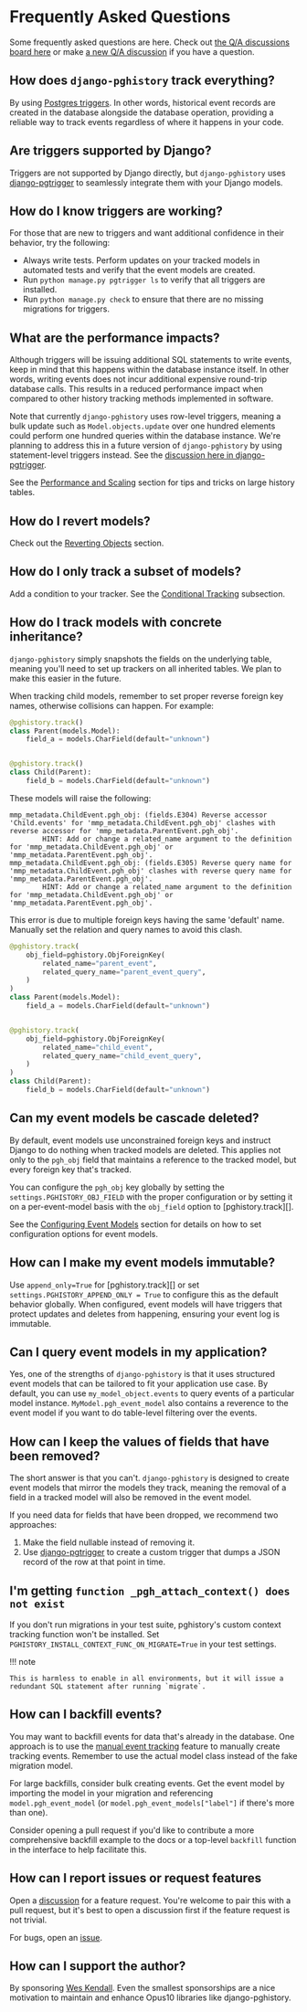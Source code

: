 # Frequently Asked Questions

Some frequently asked questions are here. Check out [the Q/A discussions board here](https://github.com/Opus10/django-pghistory/discussions/categories/q-a?discussions_q=category%3AQ%26A+) or make [a new Q/A discussion](https://github.com/Opus10/django-pghistory/discussions/new?category=q-a) if you have a question.

## How does `django-pghistory` track everything?

By using [Postgres triggers](https://www.postgresql.org/docs/current/sql-createtrigger.html). In other words, historical event records are created in the database alongside the database operation, providing a reliable way to track events regardless of where it happens in your code.

## Are triggers supported by Django?

Triggers are not supported by Django directly, but `django-pghistory` uses [django-pgtrigger](https://github.com/Opus10/django-pgtrigger) to seamlessly integrate them with your Django models.

## How do I know triggers are working?

For those that are new to triggers and want additional confidence in their behavior, try the following:

* Always write tests. Perform updates on your tracked models in automated tests and verify that the event models are created.
* Run `python manage.py pgtrigger ls` to verify that all triggers are installed.
* Run `python manage.py check` to ensure that there are no missing migrations for triggers.

## What are the performance impacts?

Although triggers will be issuing additional SQL statements to write events, keep in mind that this happens within the database instance itself. In other words, writing events does not incur additional expensive round-trip database calls. This results in a reduced performance impact when compared to other history tracking methods implemented in software.

Note that currently `django-pghistory` uses row-level triggers, meaning a bulk update such as `Model.objects.update` over one hundred elements could perform one hundred queries within the database instance. We're planning to address this in a future version of `django-pghistory` by using statement-level triggers instead. See the [discussion here in django-pgtrigger](https://github.com/Opus10/django-pgtrigger/discussions/166).

See the [Performance and Scaling](performance.md) section for tips and tricks on large history tables.

## How do I revert models?

Check out the [Reverting Objects](reversion.md) section.

## How do I only track a subset of models?

Add a condition to your tracker. See the [Conditional Tracking](event_tracking.md#conditional_tracking) subsection.

## How do I track models with concrete inheritance?

`django-pghistory` simply snapshots the fields on the underlying table, meaning you'll need to set up trackers on all inherited tables. We plan to make this easier in the future.

When tracking child models, remember to set proper reverse foreign key names, otherwise collisions can happen. For example:

``` python
@pghistory.track()
class Parent(models.Model):
    field_a = models.CharField(default="unknown")


@pghistory.track()
class Child(Parent):
    field_b = models.CharField(default="unknown")
```

These models will raise the following:
```
mmp_metadata.ChildEvent.pgh_obj: (fields.E304) Reverse accessor 'Child.events' for 'mmp_metadata.ChildEvent.pgh_obj' clashes with reverse accessor for 'mmp_metadata.ParentEvent.pgh_obj'.
        HINT: Add or change a related_name argument to the definition for 'mmp_metadata.ChildEvent.pgh_obj' or 'mmp_metadata.ParentEvent.pgh_obj'.
mmp_metadata.ChildEvent.pgh_obj: (fields.E305) Reverse query name for 'mmp_metadata.ChildEvent.pgh_obj' clashes with reverse query name for 'mmp_metadata.ParentEvent.pgh_obj'.
        HINT: Add or change a related_name argument to the definition for 'mmp_metadata.ChildEvent.pgh_obj' or 'mmp_metadata.ParentEvent.pgh_obj'.
```

This error is due to multiple foreign keys having the same 'default' name. Manually set the relation and query names to avoid this clash.

``` python
@pghistory.track(
    obj_field=pghistory.ObjForeignKey(
        related_name="parent_event",
        related_query_name="parent_event_query",
    )
)
class Parent(models.Model):
    field_a = models.CharField(default="unknown")


@pghistory.track(
    obj_field=pghistory.ObjForeignKey(
        related_name="child_event",
        related_query_name="child_event_query",
    )
)
class Child(Parent):
    field_b = models.CharField(default="unknown")
```

## Can my event models be cascade deleted?

By default, event models use unconstrained foreign keys and instruct Django to do nothing when tracked models are deleted. This applies not only to the `pgh_obj` field that maintains a reference to the tracked model, but every foreign key that's tracked.

You can configure the `pgh_obj` key globally by setting the `settings.PGHISTORY_OBJ_FIELD` with the proper configuration or by setting it on a per-event-model basis with the `obj_field` option to [pghistory.track][].

See the [Configuring Event Models](event_models.md) section for details on how to set configuration options for event models.

## How can I make my event models immutable?

Use `append_only=True` for [pghistory.track][] or set `settings.PGHISTORY_APPEND_ONLY = True` to configure this as the default behavior globally. When configured, event models will have triggers that protect updates and deletes from happening, ensuring your event log is immutable.

## Can I query event models in my application?

Yes, one of the strengths of `django-pghistory` is that it uses structured event models that can be tailored to fit your application use case. By default, you can use `my_model_object.events` to query events of a particular model instance. `MyModel.pgh_event_model` also contains a reverence to the event model if you want to do table-level filtering over the events.

## How can I keep the values of fields that have been removed?

The short answer is that you can't. `django-pghistory` is designed to create event models that mirror the models they track, meaning the removal of a field in a tracked model will also be removed in the event model.

If you need data for fields that have been dropped, we recommend two approaches:

1. Make the field nullable instead of removing it.
2. Use [django-pgtrigger](https://github.com/Opus10/django-pgtrigger) to create a custom trigger that dumps a JSON record of the row at that point in time.

## I'm getting `function _pgh_attach_context() does not exist`

If you don't run migrations in your test suite, pghistory's custom context tracking function won't be installed. Set `PGHISTORY_INSTALL_CONTEXT_FUNC_ON_MIGRATE=True` in your test settings.

!!! note

    This is harmless to enable in all environments, but it will issue a redundant SQL statement after running `migrate`.

## How can I backfill events?

You may want to backfill events for data that's already in the database. One approach is to use the [manual event tracking](event_tracking.md#manual_tracking) feature to manually create tracking events. Remember to use the actual model class instead of the fake migration model.

For large backfills, consider bulk creating events. Get the event model by importing the model in your migration and referencing `model.pgh_event_model` (or `model.pgh_event_models["label"]` if there's more than one).

Consider opening a pull request if you'd like to contribute a more comprehensive backfill example to the docs or a top-level `backfill` function in the interface to help facilitate this.

## How can I report issues or request features

Open a [discussion](https://github.com/Opus10/django-pghistory/discussions) for a feature request. You're welcome to pair this with a pull request, but it's best to open a discussion first if the feature request is not trivial.

For bugs, open an [issue](https://github.com/Opus10/django-pghistory/issues).

## How can I support the author?

By sponsoring [Wes Kendall](https://github.com/sponsors/wesleykendall). Even the smallest sponsorships are a nice motivation to maintain and enhance Opus10 libraries like django-pghistory.
